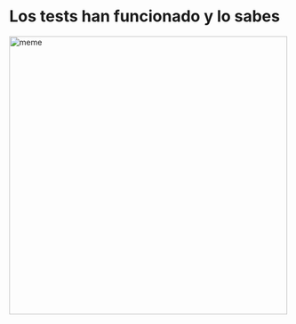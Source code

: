 <h1>Los tests han funcionado y lo sabes</h1> <img src="https://i.redd.it/xuid8uuas8aa1.png" alt="meme" width="500" height="500"></img>